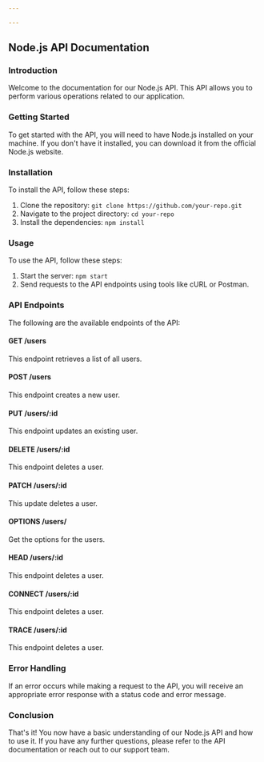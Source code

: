 ```yaml
---

---
```

## Node.js API Documentation

### Introduction
Welcome to the documentation for our Node.js API. This API allows you to perform various operations related to our application.

### Getting Started
To get started with the API, you will need to have Node.js installed on your machine. If you don't have it installed, you can download it from the official Node.js website.

### Installation
To install the API, follow these steps:
1. Clone the repository: `git clone https://github.com/your-repo.git`
2. Navigate to the project directory: `cd your-repo`
3. Install the dependencies: `npm install`

### Usage
To use the API, follow these steps:
1. Start the server: `npm start`
2. Send requests to the API endpoints using tools like cURL or Postman.

### API Endpoints
The following are the available endpoints of the API:

#### GET /users
This endpoint retrieves a list of all users.

#### POST /users
This endpoint creates a new user.

#### PUT /users/:id
This endpoint updates an existing user.

#### DELETE /users/:id
This endpoint deletes a user.

#### PATCH /users/:id
This update deletes a user.

#### OPTIONS /users/
Get the options for the users.

#### HEAD /users/:id
This endpoint deletes a user.

#### CONNECT /users/:id
This endpoint deletes a user.

#### TRACE /users/:id
This endpoint deletes a user.

### Error Handling
If an error occurs while making a request to the API, you will receive an appropriate error response with a status code and error message.

### Conclusion
That's it! You now have a basic understanding of our Node.js API and how to use it. If you have any further questions, please refer to the API documentation or reach out to our support team.
